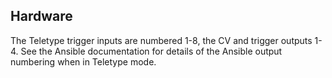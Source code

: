 ## Hardware
The Teletype trigger inputs are numbered 1-8, the CV and trigger outputs 1-4.
See the Ansible documentation for details of the Ansible output numbering
when in Teletype mode.
